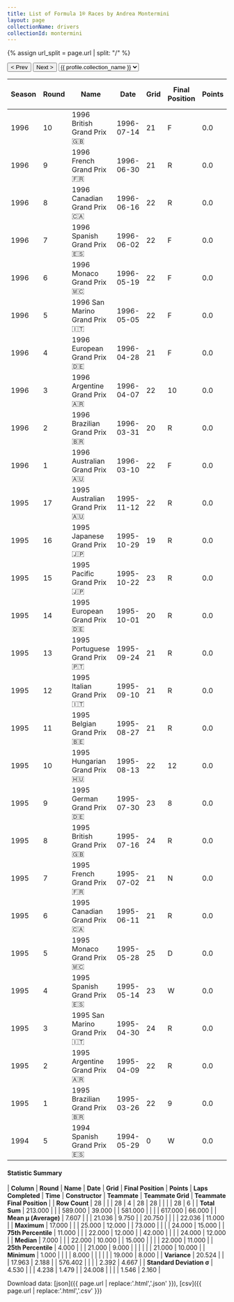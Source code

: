 ```yaml
---
title: List of Formula 1® Races by Andrea Montermini
layout: page
collectionName: drivers
collectionId: montermini
---
```


{% assign url_split = page.url | split: "/" %}
<div id="collection-navigation">
<button onclick="selector.options[selector.selectedIndex-1].value && (window.location = selector.options[selector.selectedIndex-1].value);">&lt; Prev</button>
<button onclick="selector.options[selector.selectedIndex+1].value && (window.location = selector.options[selector.selectedIndex+1].value);">Next &gt;</button>
<select id="selector" onchange="this.options[this.selectedIndex].value && (window.location = this.options[this.selectedIndex].value);">
  {% for collectionId in site.data[page.collectionName].refs %}
    {% if collectionId == page.collectionId %}
      {% assign selected = "selected" %}
    {% else %}
      {% assign selected = "" %}
    {% endif %}
    {% assign profile = site.data[page.collectionName][collectionId].profile %}
    <option value="/f1/{{ page.collectionName }}/{{ collectionId }}/{{ url_split[4] }}" {{ selected }}>{{ profile.collection_name }}</option>
  {% endfor %}
</select>
</div>

| Season | Round | Name | Date | Grid | Final Position | Points | Laps Completed | Time | Constructor | Teammate | Teammate Grid | Teammate Final Position |
|--|--|--|--|--|--|--|--|--|--|--|--|--|
| 1996 | 10 | 1996 British Grand Prix 🇬🇧 | 1996-07-14 | 21 | F | 0.0 | 0 |   | Forti 🇮🇹 | [Luca Badoer 🇮🇹](/f1/drivers/badoer) | 22 | F |
| 1996 | 9 | 1996 French Grand Prix 🇫🇷 | 1996-06-30 | 21 | R | 0.0 | 2 |   | Forti 🇮🇹 | [Luca Badoer 🇮🇹](/f1/drivers/badoer) | 20 | R |
| 1996 | 8 | 1996 Canadian Grand Prix 🇨🇦 | 1996-06-16 | 22 | R | 0.0 | 22 |   | Forti 🇮🇹 | [Luca Badoer 🇮🇹](/f1/drivers/badoer) | 20 | R |
| 1996 | 7 | 1996 Spanish Grand Prix 🇪🇸 | 1996-06-02 | 22 | F | 0.0 | 0 |   | Forti 🇮🇹 | [Luca Badoer 🇮🇹](/f1/drivers/badoer) | 21 | F |
| 1996 | 6 | 1996 Monaco Grand Prix 🇲🇨 | 1996-05-19 | 22 | F | 0.0 | 0 |   | Forti 🇮🇹 | [Luca Badoer 🇮🇹](/f1/drivers/badoer) | 21 | R |
| 1996 | 5 | 1996 San Marino Grand Prix 🇮🇹 | 1996-05-05 | 22 | F | 0.0 | 0 |   | Forti 🇮🇹 | [Luca Badoer 🇮🇹](/f1/drivers/badoer) | 21 | 10 |
| 1996 | 4 | 1996 European Grand Prix 🇩🇪 | 1996-04-28 | 21 | F | 0.0 | 0 |   | Forti 🇮🇹 | [Luca Badoer 🇮🇹](/f1/drivers/badoer) | 22 | F |
| 1996 | 3 | 1996 Argentine Grand Prix 🇦🇷 | 1996-04-07 | 22 | 10 | 0.0 | 69 |   | Forti 🇮🇹 | [Luca Badoer 🇮🇹](/f1/drivers/badoer) | 21 | R |
| 1996 | 2 | 1996 Brazilian Grand Prix 🇧🇷 | 1996-03-31 | 20 | R | 0.0 | 26 |   | Forti 🇮🇹 | [Luca Badoer 🇮🇹](/f1/drivers/badoer) | 19 | 11 |
| 1996 | 1 | 1996 Australian Grand Prix 🇦🇺 | 1996-03-10 | 22 | F | 0.0 | 0 |   | Forti 🇮🇹 | [Luca Badoer 🇮🇹](/f1/drivers/badoer) | 21 | F |
| 1995 | 17 | 1995 Australian Grand Prix 🇦🇺 | 1995-11-12 | 22 | R | 0.0 | 2 |   | Pacific 🇬🇧 | [Bertrand Gachot 🇧🇪](/f1/drivers/gachot) | 23 | 8 |
| 1995 | 16 | 1995 Japanese Grand Prix 🇯🇵 | 1995-10-29 | 19 | R | 0.0 | 23 |   | Pacific 🇬🇧 | [Bertrand Gachot 🇧🇪](/f1/drivers/gachot) | 22 | R |
| 1995 | 15 | 1995 Pacific Grand Prix 🇯🇵 | 1995-10-22 | 23 | R | 0.0 | 14 |   | Pacific 🇬🇧 | [Bertrand Gachot 🇧🇪](/f1/drivers/gachot) | 24 | R |
| 1995 | 14 | 1995 European Grand Prix 🇩🇪 | 1995-10-01 | 20 | R | 0.0 | 45 |   | Pacific 🇬🇧 | [Jean-Denis Délétraz 🇨🇭](/f1/drivers/deletraz) | 24 | 15 |
| 1995 | 13 | 1995 Portuguese Grand Prix 🇵🇹 | 1995-09-24 | 21 | R | 0.0 | 53 |   | Pacific 🇬🇧 | [Jean-Denis Délétraz 🇨🇭](/f1/drivers/deletraz) | 24 | R |
| 1995 | 12 | 1995 Italian Grand Prix 🇮🇹 | 1995-09-10 | 21 | R | 0.0 | 0 |   | Pacific 🇬🇧 | [Giovanni Lavaggi 🇮🇹](/f1/drivers/lavaggi) | 24 | R |
| 1995 | 11 | 1995 Belgian Grand Prix 🇧🇪 | 1995-08-27 | 21 | R | 0.0 | 18 |   | Pacific 🇬🇧 | [Giovanni Lavaggi 🇮🇹](/f1/drivers/lavaggi) | 23 | R |
| 1995 | 10 | 1995 Hungarian Grand Prix 🇭🇺 | 1995-08-13 | 22 | 12 | 0.0 | 73 |   | Pacific 🇬🇧 | [Giovanni Lavaggi 🇮🇹](/f1/drivers/lavaggi) | 24 | R |
| 1995 | 9 | 1995 German Grand Prix 🇩🇪 | 1995-07-30 | 23 | 8 | 0.0 | 42 |   | Pacific 🇬🇧 | [Giovanni Lavaggi 🇮🇹](/f1/drivers/lavaggi) | 24 | R |
| 1995 | 8 | 1995 British Grand Prix 🇬🇧 | 1995-07-16 | 24 | R | 0.0 | 21 |   | Pacific 🇬🇧 | [Bertrand Gachot 🇧🇪](/f1/drivers/gachot) | 21 | 12 |
| 1995 | 7 | 1995 French Grand Prix 🇫🇷 | 1995-07-02 | 21 | N | 0.0 | 62 |   | Pacific 🇬🇧 | [Bertrand Gachot 🇧🇪](/f1/drivers/gachot) | 22 | R |
| 1995 | 6 | 1995 Canadian Grand Prix 🇨🇦 | 1995-06-11 | 21 | R | 0.0 | 5 |   | Pacific 🇬🇧 | [Bertrand Gachot 🇧🇪](/f1/drivers/gachot) | 20 | R |
| 1995 | 5 | 1995 Monaco Grand Prix 🇲🇨 | 1995-05-28 | 25 | D | 0.0 | 23 |   | Pacific 🇬🇧 | [Bertrand Gachot 🇧🇪](/f1/drivers/gachot) | 21 | R |
| 1995 | 4 | 1995 Spanish Grand Prix 🇪🇸 | 1995-05-14 | 23 | W | 0.0 | 0 |   | Pacific 🇬🇧 | [Bertrand Gachot 🇧🇪](/f1/drivers/gachot) | 24 | R |
| 1995 | 3 | 1995 San Marino Grand Prix 🇮🇹 | 1995-04-30 | 24 | R | 0.0 | 15 |   | Pacific 🇬🇧 | [Bertrand Gachot 🇧🇪](/f1/drivers/gachot) | 22 | R |
| 1995 | 2 | 1995 Argentine Grand Prix 🇦🇷 | 1995-04-09 | 22 | R | 0.0 | 1 |   | Pacific 🇬🇧 | [Bertrand Gachot 🇧🇪](/f1/drivers/gachot) | 23 | R |
| 1995 | 1 | 1995 Brazilian Grand Prix 🇧🇷 | 1995-03-26 | 22 | 9 | 0.0 | 65 |   | Pacific 🇬🇧 | [Bertrand Gachot 🇧🇪](/f1/drivers/gachot) | 20 | R |
| 1994 | 5 | 1994 Spanish Grand Prix 🇪🇸 | 1994-05-29 | 0 | W | 0.0 | 0 |   | Simtek 🇬🇧 | [David Brabham 🇦🇺](/f1/drivers/brabham) | 24 | 10 |

#### Statistic Summary

| **Column** | **Round** | **Name** | **Date** | **Grid** | **Final Position** | **Points** | **Laps Completed** | **Time** | **Constructor** | **Teammate** | **Teammate Grid** | **Teammate Final Position** |
| **Row Count** | 28 |  |  | 28 | 4 | 28 | 28 |  |  |  | 28 | 6 |
| **Total Sum** | 213.000 |  |  | 589.000 | 39.000 |  | 581.000 |  |  |  | 617.000 | 66.000 |
| **Mean μ (Average)** | 7.607 |  |  | 21.036 | 9.750 |  | 20.750 |  |  |  | 22.036 | 11.000 |
| **Maximum** | 17.000 |  |  | 25.000 | 12.000 |  | 73.000 |  |  |  | 24.000 | 15.000 |
| **75th Percentile** | 11.000 |  |  | 22.000 | 12.000 |  | 42.000 |  |  |  | 24.000 | 12.000 |
| **Median** | 7.000 |  |  | 22.000 | 10.000 |  | 15.000 |  |  |  | 22.000 | 11.000 |
| **25th Percentile** | 4.000 |  |  | 21.000 | 9.000 |  |  |  |  |  | 21.000 | 10.000 |
| **Minimum** | 1.000 |  |  |  | 8.000 |  |  |  |  |  | 19.000 | 8.000 |
| **Variance** | 20.524 |  |  | 17.963 | 2.188 |  | 576.402 |  |  |  | 2.392 | 4.667 |
| **Standard Deviation σ** | 4.530 |  |  | 4.238 | 1.479 |  | 24.008 |  |  |  | 1.546 | 2.160 |

Download data: [json]({{ page.url | replace:'.html','.json' }}), [csv]({{ page.url | replace:'.html','.csv' }})
